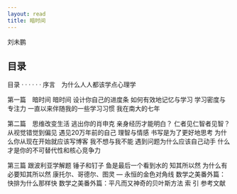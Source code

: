 ```yaml
---
layout: read
title: 暗时间
---
```


刘未鹏

## 目录
目录  · · · · · ·
序言　为什么人人都该学点心理学

第一篇　暗时间
暗时间
设计你自己的进度条
如何有效地记忆与学习
学习密度与专注力
一直以来伴随我的一些学习习惯
我在南大的七年

第二篇　思维改变生活
逃出你的肖申克
亲身经历才能明白？
仁者见仁智者见智？从视觉错觉到偏见
遇见20万年前的自己
理智与情感
书写是为了更好地思考
为什么你从现在开始就应该写博客
我不想与我不能
遇到问题为什么应该自己动手
什么才是你的不可替代性和核心竞争力

 
第三篇 跟波利亚学解题
锤子和钉子
鱼是最后一个看到水的
知其所以然
为什么有必要知其所以然
康托尔、哥德尔、图灵 — 永恒的金色对角线
数学之美番外篇：快排为什么那样快
数学之美番外篇：平凡而又神奇的贝叶斯方法
索 引
参考文献

## 
